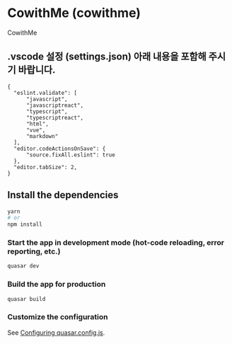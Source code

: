 # CowithMe (cowithme)

CowithMe

## .vscode 설정 (settings.json) 아래 내용을 포함해 주시기 바랍니다.

```
{
  "eslint.validate": [
      "javascript",
      "javascriptreact",
      "typescript",
      "typescriptreact",
      "html",
      "vue",
      "markdown"
  ],
  "editor.codeActionsOnSave": {
      "source.fixAll.eslint": true
  },
  "editor.tabSize": 2,
}
```

## Install the dependencies

```bash
yarn
# or
npm install
```

### Start the app in development mode (hot-code reloading, error reporting, etc.)

```bash
quasar dev
```

### Build the app for production

```bash
quasar build
```

### Customize the configuration

See [Configuring quasar.config.js](https://v2.quasar.dev/quasar-cli-vite/quasar-config-js).
